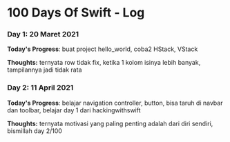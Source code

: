 # 100 Days Of Swift - Log

### Day 1: 20 Maret 2021

**Today's Progress**: buat project hello_world, coba2 HStack, VStack

**Thoughts:** ternyata row tidak fix, ketika 1 kolom isinya lebih banyak, tampilannya jadi tidak rata

### Day 2: 11 April 2021

**Today's Progress**: belajar navigation controller, button, bisa taruh di navbar dan toolbar, belajar day 1 dari hackingwithswift

**Thoughts:** ternyata motivasi yang paling penting adalah dari diri sendiri, bismillah day 2/100
